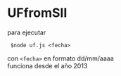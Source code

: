 # UFfromSII
para ejecutar
```
 $node uf.js <fecha>
```
con `<fecha>` en formato dd/mm/aaaa <br>
funciona desde el año 2013

